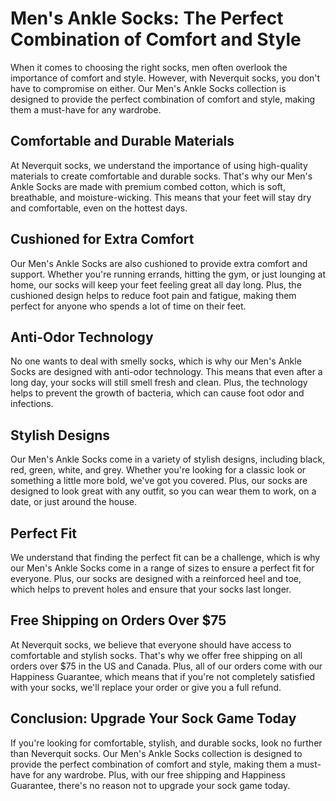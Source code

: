 # Men's Ankle Socks: The Perfect Combination of Comfort and Style

When it comes to choosing the right socks, men often overlook the importance of comfort and style. However, with Neverquit socks, you don't have to compromise on either. Our Men's Ankle Socks collection is designed to provide the perfect combination of comfort and style, making them a must-have for any wardrobe.

## Comfortable and Durable Materials

At Neverquit socks, we understand the importance of using high-quality materials to create comfortable and durable socks. That's why our Men's Ankle Socks are made with premium combed cotton, which is soft, breathable, and moisture-wicking. This means that your feet will stay dry and comfortable, even on the hottest days.

## Cushioned for Extra Comfort

Our Men's Ankle Socks are also cushioned to provide extra comfort and support. Whether you're running errands, hitting the gym, or just lounging at home, our socks will keep your feet feeling great all day long. Plus, the cushioned design helps to reduce foot pain and fatigue, making them perfect for anyone who spends a lot of time on their feet.

## Anti-Odor Technology

No one wants to deal with smelly socks, which is why our Men's Ankle Socks are designed with anti-odor technology. This means that even after a long day, your socks will still smell fresh and clean. Plus, the technology helps to prevent the growth of bacteria, which can cause foot odor and infections.

## Stylish Designs

Our Men's Ankle Socks come in a variety of stylish designs, including black, red, green, white, and grey. Whether you're looking for a classic look or something a little more bold, we've got you covered. Plus, our socks are designed to look great with any outfit, so you can wear them to work, on a date, or just around the house.

## Perfect Fit

We understand that finding the perfect fit can be a challenge, which is why our Men's Ankle Socks come in a range of sizes to ensure a perfect fit for everyone. Plus, our socks are designed with a reinforced heel and toe, which helps to prevent holes and ensure that your socks last longer.

## Free Shipping on Orders Over $75

At Neverquit socks, we believe that everyone should have access to comfortable and stylish socks. That's why we offer free shipping on all orders over $75 in the US and Canada. Plus, all of our orders come with our Happiness Guarantee, which means that if you're not completely satisfied with your socks, we'll replace your order or give you a full refund.

## Conclusion: Upgrade Your Sock Game Today

If you're looking for comfortable, stylish, and durable socks, look no further than Neverquit socks. Our Men's Ankle Socks collection is designed to provide the perfect combination of comfort and style, making them a must-have for any wardrobe. Plus, with our free shipping and Happiness Guarantee, there's no reason not to upgrade your sock game today.